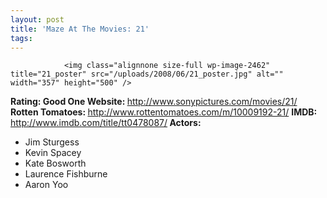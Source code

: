 ```yaml
---
layout: post
title: 'Maze At The Movies: 21'
tags:
---
```



                <img class="alignnone size-full wp-image-2462" title="21_poster" src="/uploads/2008/06/21_poster.jpg" alt="" width="357" height="500" />
<p><strong>Rating: Good One
Website: </strong><a href="http://www.sonypictures.com/movies/21/"><a href="http://www.sonypictures.com/movies/21/">http://www.sonypictures.com/movies/21/</a></a>
<strong>Rotten Tomatoes: </strong><a href="http://www.rottentomatoes.com/m/10009192-21/"><a href="http://www.rottentomatoes.com/m/10009192-21/">http://www.rottentomatoes.com/m/10009192-21/</a></a>
<strong> IMDB: </strong><a href="http://www.imdb.com/title/tt0478087/"><a href="http://www.imdb.com/title/tt0478087/">http://www.imdb.com/title/tt0478087/</a></a><strong>
Actors:</strong></p>
<ul>
    <li>Jim Sturgess</li>
    <li>Kevin Spacey</li>
    <li>Kate Bosworth</li>
    <li>Laurence Fishburne</li>
    <li>Aaron Yoo</li>
</ul>
